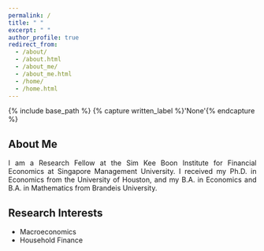```yaml
---
permalink: /
title: " "
excerpt: " "
author_profile: true
redirect_from: 
  - /about/
  - /about.html
  - /about_me/
  - /about_me.html
  - /home/
  - /home.html
---
```


{% include base_path %}
{% capture written_label %}'None'{% endcapture %}

## About Me
<p style='text-align: justify;'>
I am a Research Fellow at the Sim Kee Boon Institute for Financial Economics at Singapore Management University. I received my Ph.D. in 
Economics from the University of Houston, and my B.A. in Economics and B.A. in Mathematics from Brandeis University.
</p>

## Research Interests
* Macroeconomics
* Household Finance
